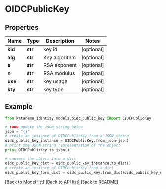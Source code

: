 # OIDCPublicKey


## Properties
Name | Type | Description | Notes
------------ | ------------- | ------------- | -------------
**kid** | **str** | key id | [optional] 
**alg** | **str** | Key algorithm | [optional] 
**e** | **str** | RSA exponent | [optional] 
**n** | **str** | RSA modulus | [optional] 
**use** | **str** | key usage | [optional] 
**kty** | **str** | key type | [optional] 

## Example

```python
from katanemo_identity.models.oidc_public_key import OIDCPublicKey

# TODO update the JSON string below
json = "{}"
# create an instance of OIDCPublicKey from a JSON string
oidc_public_key_instance = OIDCPublicKey.from_json(json)
# print the JSON string representation of the object
print OIDCPublicKey.to_json()

# convert the object into a dict
oidc_public_key_dict = oidc_public_key_instance.to_dict()
# create an instance of OIDCPublicKey from a dict
oidc_public_key_form_dict = oidc_public_key.from_dict(oidc_public_key_dict)
```
[[Back to Model list]](../README.md#documentation-for-models) [[Back to API list]](../README.md#documentation-for-api-endpoints) [[Back to README]](../README.md)


